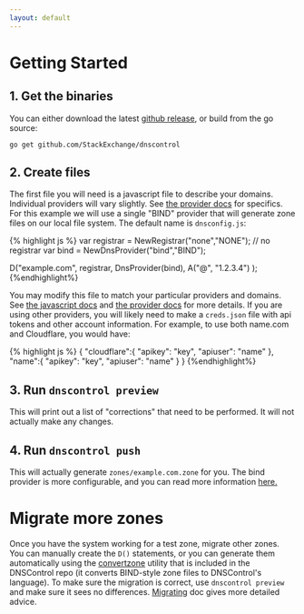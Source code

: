 ```yaml
---
layout: default
---
```

# Getting Started

## 1. Get the binaries

You can either download the latest [github release](https://github.com/StackExchange/dnscontrol/releases), or build from the go source:

`go get github.com/StackExchange/dnscontrol`

## 2. Create files

The first file you will need is a javascript file to describe your domains.
Individual providers will vary slightly. See [the provider docs]({{site.github.url}}/provider-list) for specifics.
For this example we will use a single "BIND" provider that will generate zone files on our local file system.
The default name is `dnsconfig.js`:

{% highlight js %}
var registrar = NewRegistrar("none","NONE"); // no registrar
var bind = NewDnsProvider("bind","BIND");

D("example.com", registrar, DnsProvider(bind),
  A("@", "1.2.3.4")
);
{%endhighlight%}

You may modify this file to match your particular providers and domains. See [the javascript docs]({{site.github.url}}/js) and  [the provider docs]({{site.github.url}}/provider-list) for more details. If you are using other providers, you will likely need to make a `creds.json` file with api tokens and other account information. For example, to use both name.com and Cloudflare, you would have:

{% highlight js %}
{
  "cloudflare":{
    "apikey": "key",
    "apiuser": "name"
  },
  "name":{
    "apikey": "key",
    "apiuser": "name"
  }
}
{%endhighlight%}

## 3. Run `dnscontrol preview`

This will print out a list of "corrections" that need to be performed. It will not actually make any changes.

## 4. Run `dnscontrol push`

This will actually generate `zones/example.com.zone` for you. The bind provider is more configurable, and you can read more information [here.]({{site.github.url}}/providers/bind)

# Migrate more zones

Once you have the system working for a test zone, migrate other
zones.  You can manually create the `D()` statements, or you can
generate them automatically using the
[convertzone](https://github.com/StackExchange/dnscontrol/blob/master/misc/convertzone/README.md)
utility that is included in the DNSControl repo (it converts
BIND-style zone files to DNSControl's language). To make sure the
migration is correct, use `dnscontrol preview` and make sure it
sees no differences.
[Migrating]({{site.github.url}}/migrating) doc gives more detailed advice.

